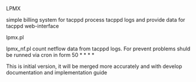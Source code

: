 LPMX

simple billing system for tacppd
process tacppd logs and provide data for tacppd web-interface

lpmx.pl




lpmx_nf.pl
count netflow data from tacppd logs. For prevent problems
shuld be runned via cron in form
50 * * * *




This is initial version, it will be merged more accurately and with
develop documentation and implementation guide
